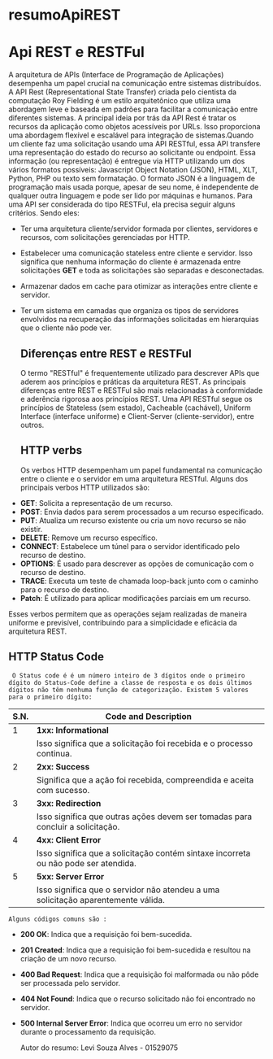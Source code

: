 # resumoApiREST
 # Api REST e RESTFul

   A arquitetura de APIs (Interface de Programação de Aplicações) desempenha um papel crucial na comunicação entre sistemas distribuídos. A API Rest (Representational State Transfer) criada pelo cientista da computação Roy Fielding é um estilo arquitetônico que utiliza uma abordagem leve e baseada em padrões para facilitar a comunicação entre diferentes sistemas. A principal ideia por trás da API Rest é tratar os recursos da aplicação como objetos acessíveis por URLs. Isso proporciona uma abordagem flexível e escalável para integração de sistemas.Quando um cliente faz uma solicitação usando uma API RESTful, essa API transfere uma representação do estado do recurso ao solicitante ou endpoint. Essa informação (ou representação) é entregue via HTTP utilizando um dos vários formatos possíveis: Javascript Object Notation (JSON), HTML, XLT, Python, PHP ou texto sem formatação. O formato JSON é a linguagem de programação mais usada porque, apesar de seu nome, é independente de qualquer outra linguagem e pode ser lido por máquinas e humanos. 
Para uma API ser considerada do tipo RESTFul, ela precisa seguir alguns critérios. Sendo eles:

+ Ter uma arquitetura cliente/servidor formada por clientes, servidores e recursos, com solicitações gerenciadas por HTTP.
+ Estabelecer uma comunicação stateless entre cliente e servidor. Isso significa que nenhuma informação do cliente é armazenada entre solicitações **GET** e toda as solicitações são separadas e desconectadas.
+ Armazenar dados em cache para otimizar as interações entre cliente e servidor.
+ Ter um sistema em camadas que organiza os tipos de servidores envolvidos na recuperação das informações solicitadas em hierarquias que o cliente não pode ver.

    ## Diferenças entre REST e RESTFul

    O termo "RESTful" é frequentemente utilizado para descrever APIs que aderem aos princípios e práticas da arquitetura REST. As principais diferenças entre REST e RESTFul são mais relacionadas à conformidade e aderência rigorosa aos princípios REST. Uma API RESTful segue os princípios de Stateless (sem estado), Cacheable (cachável), Uniform Interface (interface uniforme) e Client-Server (cliente-servidor), entre outros.

     ## HTTP verbs

     Os verbos HTTP desempenham um papel fundamental na comunicação entre o cliente e o servidor em uma arquitetura RESTful. Alguns dos principais verbos HTTP utilizados são:

- **GET**: Solicita a representação de um recurso.
- **POST**: Envia dados para serem processados a um recurso especificado.
- **PUT**: Atualiza um recurso existente ou cria um novo recurso se não existir.
- **DELETE**: Remove um recurso específico.
- **CONNECT**: Estabelece um túnel para o servidor identificado pelo recurso de destino.
- **OPTIONS**: É usado para descrever as opções de comunicação com o recurso de destino.
- **TRACE**: Executa um teste de chamada loop-back junto com o caminho para o recurso de destino.
- **Patch**: É utilizado para aplicar modificações parciais em um recurso.

Esses verbos permitem que as operações sejam realizadas de maneira uniforme e previsível, contribuindo para a simplicidade e eficácia da arquitetura REST.

   ## HTTP Status Code
     O Status code é é um número inteiro de 3 dígitos onde o primeiro dígito do Status-Code define a classe de resposta e os dois últimos dígitos não têm nenhuma função de categorização. Existem 5 valores para o primeiro dígito:
    
| S.N. | Code and Description                                     |
|------|----------------------------------------------------------|
| 1    | **1xx: Informational**                                   |
|      |Isso significa que a solicitação foi recebida e o processo continua. |
| 2    | **2xx: Success**                                         |
|      | Significa que a ação foi recebida, compreendida e aceita com sucesso.|
| 3    | **3xx: Redirection**                                     |
|      | Isso significa que outras ações devem ser tomadas para concluir a solicitação.|
| 4    | **4xx: Client Error**                                    |
|      | Isso significa que a solicitação contém sintaxe incorreta ou não pode ser atendida. |
| 5    | **5xx: Server Error**                                    |
|      | Isso significa que o servidor não atendeu a uma solicitação aparentemente válida. |


    Alguns códigos comuns são :

* **200 OK**: Indica que a requisição foi bem-sucedida.
* **201 Created**: Indica que a requisição foi bem-sucedida e resultou na criação de um novo recurso.
* **400 Bad Request**: Indica que a requisição foi malformada ou não pôde ser processada pelo servidor.
* **404 Not Found**: Indica que o recurso solicitado não foi encontrado no servidor.
* **500 Internal Server Error**: Indica que ocorreu um erro no servidor durante o processamento da requisição.
 
    Autor do resumo: Levi Souza Alves - 01529075
